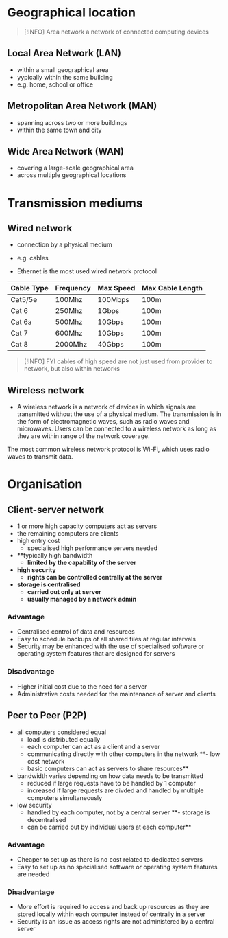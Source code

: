 # Geographical location

> [!INFO] Area network
> a network of connected computing devices

## Local Area Network (LAN)

- within a small geographical area
- yypically within the same building
- e.g. home, school or office

## Metropolitan Area Network (MAN)

- spanning across two or more buildings
- within the same town and city

## Wide Area Network (WAN)

- covering a large-scale geographical area
- across multiple geographical locations

# Transmission mediums

## Wired network

- connection by a physical medium
- e.g. cables

- Ethernet is the most used wired network protocol

| Cable Type | Frequency | Max Speed | Max Cable Length |
| ---------- | --------- | --------- | ---------------- |
| Cat5/5e    | 100Mhz    | 100Mbps   | 100m             |
| Cat 6      | 250Mhz    | 1Gbps     | 100m             |
| Cat 6a     | 500Mhz    | 10Gbps    | 100m             |
| Cat 7      | 600Mhz    | 10Gbps    | 100m             |
| Cat 8      | 2000Mhz   | 40Gbps    | 100m             |
> [!INFO] FYI
> cables of high speed are not just used from provider to network, but also within networks

## Wireless network

- A wireless network is a network of devices in which signals are transmitted without the use of a physical medium. The transmission is in the form of electromagnetic waves, such as radio waves and microwaves. Users can be connected to a wireless network as long as they are within range of the network coverage.

The most common wireless network protocol is Wi-Fi, which uses radio waves to transmit data.

# Organisation

## Client-server network

- 1 or more high capacity computers act as servers
- the remaining computers are clients
- high entry cost
	- specialised high performance servers needed
- **typically high bandwidth
	- **limited by the capability of the server**
- **high security**
	- **rights can be controlled centrally at the server**
- **storage is centralised**
	- **carried out only at server**
	- **usually managed by a network admin**

### Advantage

-   Centralised control of data and resources
-   Easy to schedule backups of all shared files at regular intervals
-   Security may be enhanced with the use of specialised software or operating system features that are designed for servers

### Disadvantage

-   Higher initial cost due to the need for a server
-   Administrative costs needed for the maintenance of server and clients

## Peer to Peer (P2P)

- all computers considered equal
	- load is distributed equally
	- each computer can act as a client and a server
	- communicating directly with other computers in the network
**- low cost network
	- basic computers can act as servers to share resources**
- bandwidth varies depending on how data needs to be transmitted
	- reduced if large requests have to be handled by 1 computer
	- increased if large requests are divded and handled by multiple computers simultaneously
- low security
	- handled by each computer, not by a central server
**- storage is decentralised 
	- can be carried out by individual users at each computer**

### Advantage

-   Cheaper to set up as there is no cost related to dedicated servers
-   Easy to set up as no specialised software or operating system features are needed

### Disadvantage

-   More effort is required to access and back up resources as they are stored locally within each computer instead of centrally in a server
-   Security is an issue as access rights are not administered by a central server